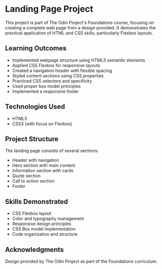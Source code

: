 # Landing Page Project

This project is part of The Odin Project's Foundations course, focusing on creating a complete web page from a design provided. It demonstrates the practical application of HTML and CSS skills, particularly Flexbox layouts.

## Learning Outcomes

- Implemented webpage structure using HTML5 semantic elements
- Applied CSS Flexbox for responsive layouts
- Created a navigation header with flexible spacing
- Styled content sections using CSS properties
- Practiced CSS selectors and specificity
- Used proper box model principles
- Implemented a responsive footer

## Technologies Used

- HTML5
- CSS3 (with focus on Flexbox)

## Project Structure

The landing page consists of several sections:

- Header with navigation
- Hero section with main content
- Information section with cards
- Quote section
- Call to action section
- Footer

## Skills Demonstrated

- CSS Flexbox layout
- Color and typography management
- Responsive design principles
- CSS Box model implementation
- Code organization and structure

## Acknowledgments

Design provided by The Odin Project as part of the Foundations curriculum.
